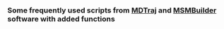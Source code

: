 
### Some frequently used scripts from <a href="http://mdtraj.org/1.9.0/">MDTraj</a>  and <a href="http://msmbuilder.org/3.8.0/">MSMBuilder</a> software with added functions

